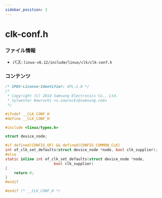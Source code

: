 ```yaml
---
sidebar_position: 3
---
```

# clk-conf.h

### ファイル情報

- パス: `linux-v6.12/include/linux/clk/clk-conf.h`

### コンテンツ

```h
/* SPDX-License-Identifier: GPL-2.0 */
/*
 * Copyright (C) 2014 Samsung Electronics Co., Ltd.
 * Sylwester Nawrocki <s.nawrocki@samsung.com>
 */

#ifndef __CLK_CONF_H
#define __CLK_CONF_H

#include <linux/types.h>

struct device_node;

#if defined(CONFIG_OF) && defined(CONFIG_COMMON_CLK)
int of_clk_set_defaults(struct device_node *node, bool clk_supplier);
#else
static inline int of_clk_set_defaults(struct device_node *node,
				      bool clk_supplier)
{
	return 0;
}
#endif

#endif /* __CLK_CONF_H */

```
